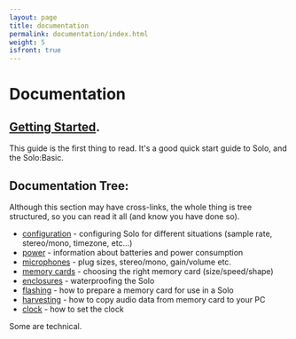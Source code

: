 ```yaml
---
layout: page
title: documentation
permalink: documentation/index.html
weight: 5
isfront: true
---
```


# Documentation

## [Getting Started](/documentation/getting-started.html).

This guide is the first thing to read.  It's a good quick start guide
to Solo, and the Solo:Basic.


## Documentation Tree:

Although this section may have cross-links, the whole thing is tree
structured, so you can read it all (and know you have done so).

* [configuration](configuration.html) - configuring Solo for different situations (sample rate, stereo/mono, timezone, etc...)
* [power](power/) - information about batteries and power consumption
* [microphones](microphones.html) - plug sizes, stereo/mono, gain/volume etc.
* [memory cards](memory_cards/) - choosing the right memory card (size/speed/shape)
* [enclosures](enclosures.html) - waterproofing the Solo
* [flashing](flashing.html) - how to prepare a memory card for use in a Solo
* [harvesting](harvesting.html) - how to copy audio data from memory card to your PC
* [clock](clock.html) - how to set the clock

Some are technical.
